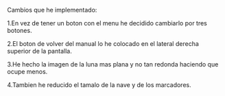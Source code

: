 Cambios que he implementado:

1.En vez de tener un boton con el menu he decidido cambiarlo por tres botones.

2.El boton de volver del manual lo he colocado en el lateral derecha superior de la pantalla.

3.He hecho la imagen de la luna mas plana y no tan redonda haciendo que ocupe menos.

4.Tambien he reducido el tamalo de la nave y de los marcadores.
